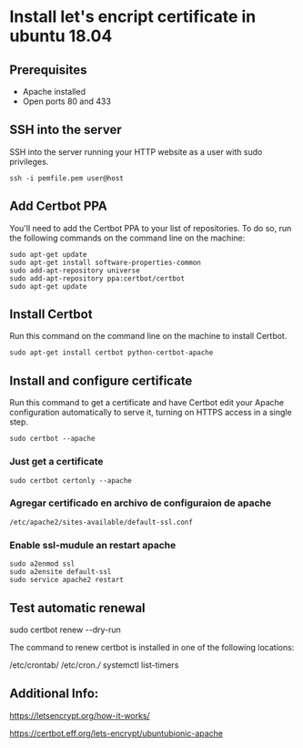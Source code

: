 # Install let's encript certificate in ubuntu 18.04

## Prerequisites
* Apache installed
* Open ports 80 and 433

## SSH into the server
SSH into the server running your HTTP website as a user with sudo privileges.
    
    ssh -i pemfile.pem user@host

## Add Certbot PPA
You'll need to add the Certbot PPA to your list of repositories. To do so, run the following commands on the command line on the machine:

    sudo apt-get update
    sudo apt-get install software-properties-common
    sudo add-apt-repository universe
    sudo add-apt-repository ppa:certbot/certbot
    sudo apt-get update

## Install Certbot
Run this command on the command line on the machine to install Certbot.

    sudo apt-get install certbot python-certbot-apache

## Install and configure certificate
Run this command to get a certificate and have Certbot edit your Apache configuration automatically to serve it, turning on HTTPS access in a single step.

    sudo certbot --apache

### Just get a certificate
    sudo certbot certonly --apache

### Agregar certificado en archivo de configuraion de apache
    /etc/apache2/sites-available/default-ssl.conf

### Enable ssl-mudule an restart apache

    sudo a2enmod ssl
    sudo a2ensite default-ssl
    sudo service apache2 restart


## Test automatic renewal
sudo certbot renew --dry-run

The command to renew certbot is installed in one of the following locations:

/etc/crontab/
/etc/cron.*/*
systemctl list-timers

## Additional Info:

https://letsencrypt.org/how-it-works/

https://certbot.eff.org/lets-encrypt/ubuntubionic-apache